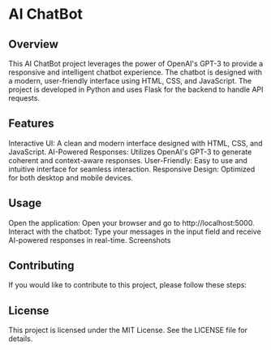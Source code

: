 # AI ChatBot

## Overview
This AI ChatBot project leverages the power of OpenAI's GPT-3 to provide a responsive and intelligent chatbot experience. The chatbot is designed with a modern, user-friendly interface using HTML, CSS, and JavaScript. The project is developed in Python and uses Flask for the backend to handle API requests.

## Features
Interactive UI: A clean and modern interface designed with HTML, CSS, and JavaScript.
AI-Powered Responses: Utilizes OpenAI's GPT-3 to generate coherent and context-aware responses.
User-Friendly: Easy to use and intuitive interface for seamless interaction.
Responsive Design: Optimized for both desktop and mobile devices.

## Usage
Open the application: Open your browser and go to http://localhost:5000.
Interact with the chatbot: Type your messages in the input field and receive AI-powered responses in real-time.
Screenshots

## Contributing
If you would like to contribute to this project, please follow these steps:

## License
This project is licensed under the MIT License. See the LICENSE file for details.
